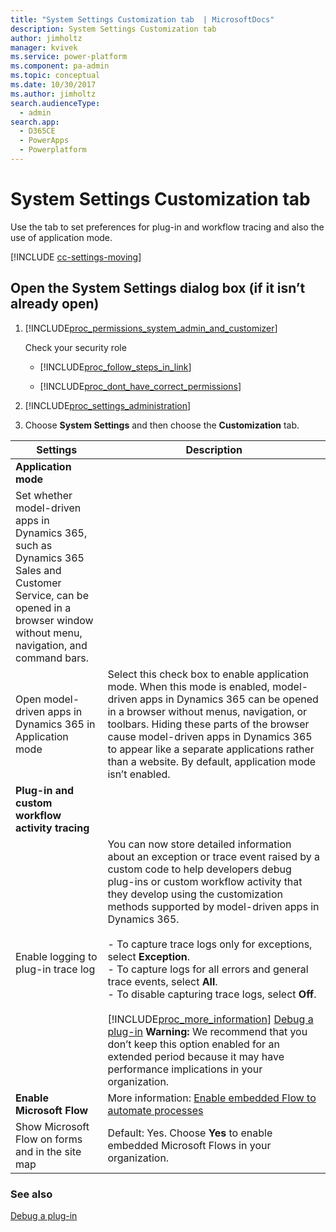 ```yaml
---
title: "System Settings Customization tab  | MicrosoftDocs"
description: System Settings Customization tab 
author: jimholtz
manager: kvivek
ms.service: power-platform
ms.component: pa-admin
ms.topic: conceptual
ms.date: 10/30/2017
ms.author: jimholtz
search.audienceType: 
  - admin
search.app: 
  - D365CE
  - PowerApps
  - Powerplatform
---
```

# System Settings Customization tab 

Use the tab to set preferences for plug-in and workflow tracing and also the use of application mode.

[!INCLUDE [cc-settings-moving](../includes/cc-settings-moving.md)] 
  
## Open the System Settings dialog box (if it isn’t already open)  
  
1. [!INCLUDE[proc_permissions_system_admin_and_customizer](../includes/proc-permissions-system-admin-and-customizer.md)]  
  
    Check your security role  
  
   - [!INCLUDE[proc_follow_steps_in_link](../includes/proc-follow-steps-in-link.md)]  
  
   - [!INCLUDE[proc_dont_have_correct_permissions](../includes/proc-dont-have-correct-permissions.md)]  
  
2. [!INCLUDE[proc_settings_administration](../includes/proc-settings-administration.md)]  
  
3. Choose **System Settings** and then choose the **Customization** tab.  
  
|                                                                       Settings                                                                        |                                                                                                                                                                                                                                                                                                                                                                                                        Description                                                                                                                                                                                                                                                                                                                                                                                                        |
|-------------------------------------------------------------------------------------------------------------------------------------------------------|---------------------------------------------------------------------------------------------------------------------------------------------------------------------------------------------------------------------------------------------------------------------------------------------------------------------------------------------------------------------------------------------------------------------------------------------------------------------------------------------------------------------------------------------------------------------------------------------------------------------------------------------------------------------------------------------------------------------------------------------------------------------------------------------------------------------------|
|                                                                 **Application mode**                                                                  |                                                                                                                                                                                                                                                                                                                                                                                                                                                                                                                                                                                                                                                                                                                                                                                                                           |
| Set whether model-driven apps in Dynamics 365, such as Dynamics 365 Sales and Customer Service, can be opened in a browser window without menu, navigation, and command bars. |                                                                                                                                                                                                                                                                                                                                                                                                                                                                                                                                                                                                                                                                                                                                                                                                                           |
|                                 Open model-driven apps in Dynamics 365 in Application mode                                  |                                                                                                                                                                                                 Select this check box to enable application mode. When this mode is enabled, model-driven apps in Dynamics 365 can be opened in a browser without menus, navigation, or toolbars. Hiding these parts of the browser cause model-driven apps in Dynamics 365 to appear like a separate applications rather than a website. By default, application mode isn’t enabled.                                                                                                                                                                                                 |
|                                                   **Plug-in and custom workflow activity tracing**                                                    |                                                                                                                                                                                                                                                                                                                                                                                                                                                                                                                                                                                                                                                                                                                                                                                                                           |
|                                                          Enable logging to plug-in trace log                                                          | You can now store detailed information about an exception or trace event raised by a custom code to help developers debug plug-ins or custom workflow activity that they develop using the customization methods supported by model-driven apps in Dynamics 365.<br /><br /> -   To capture trace logs only for exceptions, select **Exception**.<br />-   To capture logs for all errors and general trace events, select **All**.<br />-   To disable capturing trace logs, select **Off**.<br /><br /> [!INCLUDE[proc_more_information](../includes/proc-more-information.md)] [Debug a plug-in](/dynamics365/customer-engagement/developer/debug-plugin.md)  **Warning:**  We recommend that you don’t keep this option enabled for an extended period because it may have performance implications in your organization. |
|                                                               **Enable Microsoft Flow**                                                               |                                                                                                                                                                                                                                                                                                                                                       More information: [Enable embedded Flow to automate processes](enable-embedded-flow-in-your-organization.md)                                                                                                                                                                                                                                                                                                                                                        |
|                                                   Show Microsoft Flow on forms and in the site map                                                    |                                                                                                                                                                                                                                                                                                                                                                   Default: Yes. Choose **Yes** to enable embedded Microsoft Flows in your organization.                                                                                                                                                                                                                                                                                                                                                                   |
  
### See also  
 [Debug a plug-in](/dynamics365/customer-engagement/developer/debug-plugin.md)
